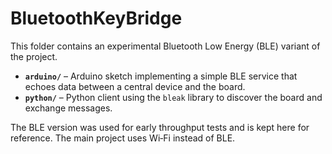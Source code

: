 # BluetoothKeyBridge

This folder contains an experimental Bluetooth Low Energy (BLE) variant of the project.

- **`arduino/`** – Arduino sketch implementing a simple BLE service that echoes data between a central device and the board.
- **`python/`** – Python client using the `bleak` library to discover the board and exchange messages.

The BLE version was used for early throughput tests and is kept here for reference. The main project uses Wi‑Fi instead of BLE.
